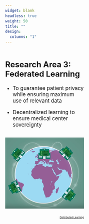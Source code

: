 ```yaml
---
widget: blank
headless: true
weight: 50
title: ""
design:
  columns: "1"
---
```



<div class="row">
<div class="column" style="width:50%">
  <big>
  <h2><strong>Research Area 3: Federated Learning</strong></h2>
  <ul>
    <li><p>To guarantee patient privacy while ensuring maximum use of relevant data</p></li>
    <li><p>Decentralized learning to ensure medical center sovereignty</p></li>
  </big>
  </ul>
</div>
<div class="column" style="width:50% ">
  <p align="center"><img src="apprentissage-federe-400x400.png" > <p>
  <div style="text-align: right;">
    <a class="fa-brands fa-youtube fa-2x" href="https://www.youtube.com/watch?v=nQpqMIuHyOk" target="_blank" rel="noopener noreferrer">
      <small><small><small> Distributed Learning </small></small></small>
    </a>
  </div>
</div>
</div>
